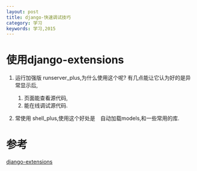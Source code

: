 ```yaml
---
layout: post
title: django-快速调试技巧
category: 学习
keywords: 学习,2015
---
```


# 使用django-extensions

1. 运行加强版 runserver_plus,为什么使用这个呢?
有几点能让它认为好的是异常显示后,

    1. 页面能查看源代码,
    2. 能在线调试源代码.

2. 常使用 shell_plus,使用这个好处是　自动加载models,和一些常用的库.



# 参考
[django-extensions][]

[django-extensions]: http://django-extensions-zh.readthedocs.org/zh_CN/latest/
